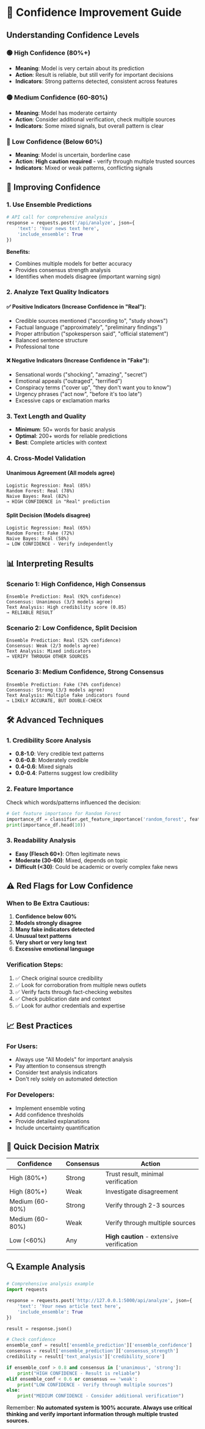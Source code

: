 # 🎯 Confidence Improvement Guide

## Understanding Confidence Levels

### 🟢 **High Confidence (80%+)**
- **Meaning**: Model is very certain about its prediction
- **Action**: Result is reliable, but still verify for important decisions
- **Indicators**: Strong patterns detected, consistent across features

### 🟡 **Medium Confidence (60-80%)**
- **Meaning**: Model has moderate certainty
- **Action**: Consider additional verification, check multiple sources
- **Indicators**: Some mixed signals, but overall pattern is clear

### 🔴 **Low Confidence (Below 60%)**
- **Meaning**: Model is uncertain, borderline case
- **Action**: **High caution required** - verify through multiple trusted sources
- **Indicators**: Mixed or weak patterns, conflicting signals

## 🔧 **Improving Confidence**

### 1. **Use Ensemble Predictions**
```python
# API call for comprehensive analysis
response = requests.post('/api/analyze', json={
    'text': 'Your news text here',
    'include_ensemble': True
})
```

**Benefits:**
- Combines multiple models for better accuracy
- Provides consensus strength analysis
- Identifies when models disagree (important warning sign)

### 2. **Analyze Text Quality Indicators**

#### ✅ **Positive Indicators (Increase Confidence in "Real"):**
- Credible sources mentioned ("according to", "study shows")
- Factual language ("approximately", "preliminary findings")
- Proper attribution ("spokesperson said", "official statement")
- Balanced sentence structure
- Professional tone

#### ❌ **Negative Indicators (Increase Confidence in "Fake"):**
- Sensational words ("shocking", "amazing", "secret")
- Emotional appeals ("outraged", "terrified")
- Conspiracy terms ("cover up", "they don't want you to know")
- Urgency phrases ("act now", "before it's too late")
- Excessive caps or exclamation marks

### 3. **Text Length and Quality**
- **Minimum**: 50+ words for basic analysis
- **Optimal**: 200+ words for reliable predictions
- **Best**: Complete articles with context

### 4. **Cross-Model Validation**

#### **Unanimous Agreement** (All models agree)
```
Logistic Regression: Real (85%)
Random Forest: Real (78%)
Naive Bayes: Real (82%)
→ HIGH CONFIDENCE in "Real" prediction
```

#### **Split Decision** (Models disagree)
```
Logistic Regression: Real (65%)
Random Forest: Fake (72%)
Naive Bayes: Real (58%)
→ LOW CONFIDENCE - Verify independently
```

## 📊 **Interpreting Results**

### **Scenario 1: High Confidence, High Consensus**
```
Ensemble Prediction: Real (92% confidence)
Consensus: Unanimous (3/3 models agree)
Text Analysis: High credibility score (0.85)
→ RELIABLE RESULT
```

### **Scenario 2: Low Confidence, Split Decision**
```
Ensemble Prediction: Real (52% confidence)
Consensus: Weak (2/3 models agree)
Text Analysis: Mixed indicators
→ VERIFY THROUGH OTHER SOURCES
```

### **Scenario 3: Medium Confidence, Strong Consensus**
```
Ensemble Prediction: Fake (74% confidence)
Consensus: Strong (3/3 models agree)
Text Analysis: Multiple fake indicators found
→ LIKELY ACCURATE, BUT DOUBLE-CHECK
```

## 🛠️ **Advanced Techniques**

### 1. **Credibility Score Analysis**
- **0.8-1.0**: Very credible text patterns
- **0.6-0.8**: Moderately credible
- **0.4-0.6**: Mixed signals
- **0.0-0.4**: Patterns suggest low credibility

### 2. **Feature Importance**
Check which words/patterns influenced the decision:
```python
# Get feature importance for Random Forest
importance_df = classifier.get_feature_importance('random_forest', feature_names)
print(importance_df.head(10))
```

### 3. **Readability Analysis**
- **Easy (Flesch 60+)**: Often legitimate news
- **Moderate (30-60)**: Mixed, depends on topic
- **Difficult (<30)**: Could be academic or overly complex fake news

## ⚠️ **Red Flags for Low Confidence**

### **When to Be Extra Cautious:**
1. **Confidence below 60%**
2. **Models strongly disagree**
3. **Many fake indicators detected**
4. **Unusual text patterns**
5. **Very short or very long text**
6. **Excessive emotional language**

### **Verification Steps:**
1. ✅ Check original source credibility
2. ✅ Look for corroboration from multiple news outlets
3. ✅ Verify facts through fact-checking websites
4. ✅ Check publication date and context
5. ✅ Look for author credentials and expertise

## 📈 **Best Practices**

### **For Users:**
- Always use "All Models" for important analysis
- Pay attention to consensus strength
- Consider text analysis indicators
- Don't rely solely on automated detection

### **For Developers:**
- Implement ensemble voting
- Add confidence thresholds
- Provide detailed explanations
- Include uncertainty quantification

## 🎯 **Quick Decision Matrix**

| Confidence | Consensus | Action |
|------------|-----------|---------|
| High (80%+) | Strong | Trust result, minimal verification |
| High (80%+) | Weak | Investigate disagreement |
| Medium (60-80%) | Strong | Verify through 2-3 sources |
| Medium (60-80%) | Weak | Verify through multiple sources |
| Low (<60%) | Any | **High caution** - extensive verification |

## 🔍 **Example Analysis**

```python
# Comprehensive analysis example
import requests

response = requests.post('http://127.0.0.1:5000/api/analyze', json={
    'text': 'Your news article text here',
    'include_ensemble': True
})

result = response.json()

# Check confidence
ensemble_conf = result['ensemble_prediction']['ensemble_confidence']
consensus = result['ensemble_prediction']['consensus_strength']
credibility = result['text_analysis']['credibility_score']

if ensemble_conf > 0.8 and consensus in ['unanimous', 'strong']:
    print("HIGH CONFIDENCE - Result is reliable")
elif ensemble_conf < 0.6 or consensus == 'weak':
    print("LOW CONFIDENCE - Verify through multiple sources")
else:
    print("MEDIUM CONFIDENCE - Consider additional verification")
```

Remember: **No automated system is 100% accurate. Always use critical thinking and verify important information through multiple trusted sources.**
